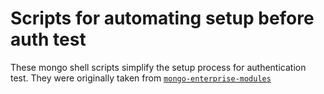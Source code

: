 # Scripts for automating setup before auth test

These mongo shell scripts simplify the setup process for authentication test. They were originally taken from [`mongo-enterprise-modules`](https://github.com/10gen/mongo-enterprise-modules/tree/master/jstests/external_auth_aws) 